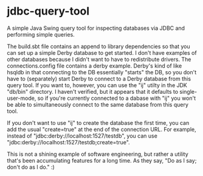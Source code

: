 # jdbc-query-tool
A simple Java Swing query tool for inspecting databases via JDBC and performing simple queries.

The build.sbt file contains an append to library dependencies so that you can set up a simple Derby database to get started.  I don't have examples of other databases because I didn't want to have to redistribute drivers.  The connections.config file contains a derby example.  Derby's kind of like hsqldb in that connecting to the DB essentially "starts" the DB, so you don't have to (separately) start Derby to connect to a Derby database from this query tool.  If you want to, however, you can use the "ij" utilty in the JDK "db/bin" directory.  I haven't verified, but it appears that it defaults to single-user-mode, so if you're currently connected to a dabase with "ij" you won't be able to simultaneously connect to the same database from this query tool.

If you don't want to use "ij" to create the database the first time, you can add the usual "create=true" at the end of the connection URL.  For example, instead of "jdbc:derby://localhost:1527/testdb", you can use "jdbc:derby://localhost:1527/testdb;create=true".

This is not a shining example of software engineering, but rather a utility that's been accumulating features for a long time.  As they say, "Do as I say; don't do as I do."  :)
